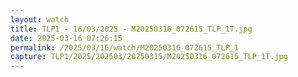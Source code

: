 ```yaml
---
layout: watch
title: TLP1 - 16/03/2025 - M20250316_072615_TLP_1T.jpg
date: 2025-03-16 07:26:15
permalink: /2025/03/16/watch/M20250316_072615_TLP_1
capture: TLP1/2025/202503/20250315/M20250316_072615_TLP_1T.jpg
---
```

